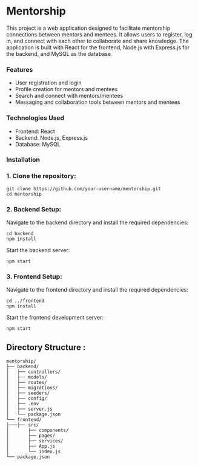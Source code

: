 # Mentorship
This project is a web application designed to facilitate mentorship connections between mentors and mentees. It allows users to register, log in, and connect with each other to collaborate and share knowledge. 
The application is built with React for the frontend, Node.js with Express.js for the backend, and MySQL as the database.  


### Features
* User registration and login
* Profile creation for mentors and mentees
* Search and connect with mentors/mentees
* Messaging and collaboration tools between mentors and mentees

### Technologies Used
* Frontend: React
* Backend: Node.js, Express.js
* Database: MySQL

### Installation 

### 1. Clone the repository:
   
 ```
 git clone https://github.com/your-username/mentorship.git
 cd mentorship 
 ```
### 2. Backend Setup:
   
  Navigate to the backend directory and install the required dependencies:    
  
  ```
  cd backend
  npm install
  ```
  
  Start the backend server:   
  ```
  npm start
  ```

### 3. Frontend Setup:  
  
  Navigate to the frontend directory and install the required dependencies:   
  
  ```
  cd ../frontend
  npm install
  ```
  Start the frontend development server:    
    
  ```
  npm start
  ```


## Directory Structure :  
```
mentorship/
├── backend/
│   ├── controllers/
│   ├── models/
│   ├── routes/
│   ├── migrations/
│   ├── seeders/
│   ├── config/
│   ├── .env
│   ├── server.js
│   └── package.json
└── frontend/
├───├── src/
│       ├── components/
│       ├── pages/
│       ├── services/
│       ├── App.js
│       └── index.js
└── package.json
```
